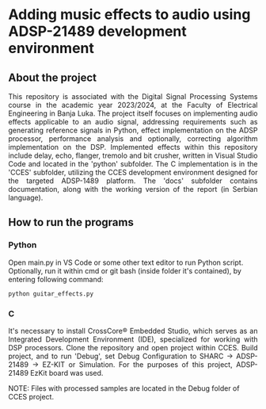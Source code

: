 # Adding music effects to audio using ADSP-21489 development environment

## About the project

<p align="justify">This repository is associated with the Digital Signal Processing Systems course in the academic year 2023/2024, at the Faculty of Electrical Engineering in Banja Luka. The project itself focuses on implementing audio effects applicable to an audio signal, addressing requirements such as generating reference signals in Python, effect implementation on the ADSP processor, performance analysis and optionally, correcting algorithm implementation on the DSP. Implemented effects within this repository include delay, echo, flanger, tremolo and bit crusher, written in Visual Studio Code and located in the 'python' subfolder. The C implementation is in the 'CCES' subfolder, utilizing the CCES development environment designed for the targeted ADSP-1489 platform. The 'docs' subfolder contains documentation, along with the working version of the report (in Serbian language).

## How to run the programs
### Python
Open main.py in VS Code or some other text editor to run Python script. Optionally, run it within cmd or git bash (inside folder it's contained), by entering following command:
```
python guitar_effects.py
```

### C
<p align="justify"> It's necessary to install CrossCore® Embedded Studio, which serves as an Integrated Development Environment (IDE), specialized for working with DSP processors. Clone the repository and open project within CCES. 
Build project, and to run 'Debug', set Debug Configuration to SHARC -> ADSP-21489 -> EZ-KIT or Simulation. For the purposes of this project, ADSP-21489 EzKit board was used.

NOTE: Files with processed samples are located in the Debug folder of CCES project.
